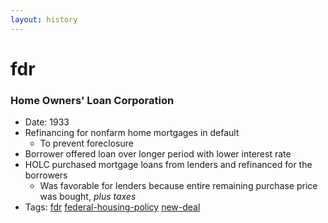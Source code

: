 ```yaml
---
layout: history
---
```

# fdr
### Home Owners' Loan Corporation
- Date: 1933
- Refinancing for nonfarm home mortgages in default
  - To prevent foreclosure
- Borrower offered loan over longer period with lower interest rate
- HOLC purchased mortgage loans from lenders and refinanced for the borrowers
  - Was favorable for lenders because entire remaining purchase price was bought, _plus taxes_
- Tags: [fdr](../../tags/fdr/) [federal-housing-policy](../../tags/federal-housing-policy/) [new-deal](../../tags/new-deal/)
